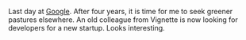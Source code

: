 Last day at [Google](http://google.com/).  After four years, it is time for
me to seek greener pastures elsewhere.  An old colleague from Vignette is now
looking for developers for a new startup.  Looks interesting.
